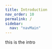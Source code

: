 ```yaml
---
title: Introduction
nav_order: 10
permalink: /
sidebar:
  nav: "navMain"
---
```


this is the intro
